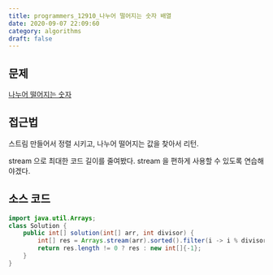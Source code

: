 ```yaml
---
title: programmers_12910_나누어 떨어지는 숫자 배열
date: 2020-09-07 22:09:60
category: algorithms
draft: false
---
```


## 문제
[나누어 떨어지는 숫자](https://programmers.co.kr/learn/courses/30/lessons/12910)

## 접근법
스트림 만들어서 정렬 시키고, 나누어 떨어지는 값을 찾아서 리턴.

stream 으로 최대한 코드 길이를 줄여봤다. stream 을 편하게 사용할 수 있도록 연습해야겠다.

## 소스 코드

```java
import java.util.Arrays;
class Solution {
    public int[] solution(int[] arr, int divisor) {
        int[] res = Arrays.stream(arr).sorted().filter(i -> i % divisor == 0).toArray();
        return res.length != 0 ? res : new int[]{-1};
    }
}
```
